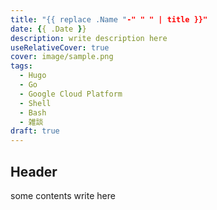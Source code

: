 ```yaml
---
title: "{{ replace .Name "-" " " | title }}"
date: {{ .Date }}
description: write description here
useRelativeCover: true
cover: image/sample.png
tags:
  - Hugo
  - Go
  - Google Cloud Platform
  - Shell
  - Bash
  - 雑談
draft: true
---
```


## Header

some contents write here
